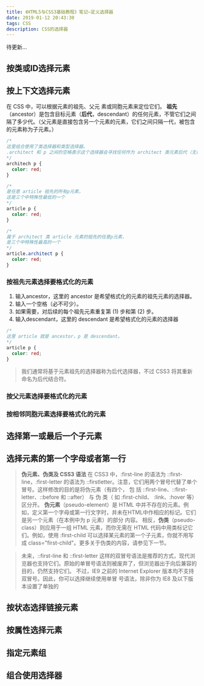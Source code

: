 ```yaml
---
title: 《HTML5与CSS3基础教程》笔记—定义选择器
date: 2019-01-12 20:43:30
tags: CSS
description: CSS的选择器
---
```


待更新...

## 按类或ID选择元素



## 按上下文选择元素
在 CSS 中，可以根据元素的祖先、父元 素或同胞元素来定位它们。
**祖先**（ancestor）是包含目标元素（**后代**，descendant）的任何元素，不管它们之间隔了多少代。（父元素是直接包含另一个元素的元素，它们之间只隔一代，被包含的元素称为子元素。）
```css
/*
这里组合使用了类选择器和类型选择器。
.architect 和 p 之间的空格表示这个选择器会寻找任何作为 architect 类元素后代（无论是第几代）的 p 元素。
*/
architech p {
  color: red;
}

/*
是任意 article 祖先的所有p元素，
这是三个中特殊性最低的一个
*/
article p {
  color: red;
}

/*
属于 architect 类 article 元素的祖先的任意p元素，
是三个中特殊性最高的一个
*/
article.architect p {
  color: red;
}
```

### 按祖先元素选择要格式化的元素
1. 输入ancestor，这里的 ancestor 是希望格式化的元素的祖先元素的选择器。 
2. 输入一个空格（必不可少）。 
3. 如果需要，对后续的每个祖先元素重复第 (1) 步和第 (2) 步。 
4. 输入descendant，这里的 descendant 是希望格式化的元素的选择器

```css
/*
这里 article 就是 ancestor，p 是 descendant。
*/
article p {
  color: red;
}
```
>我们通常将基于元素祖先的选择器称为后代选择器，不过 CSS3 将其重新命名为后代结合符。

### 按父元素选择要格式化的元素

### 按相邻同胞元素选择要格式化的元素


## 选择第一或最后一个子元素


## 选择元素的第一个字母或者第一行


>**伪元素、伪类及 CSS3 语法** 
在 CSS3 中，:first-line 的语法为 ::first-line，:first-letter 的语法为 ::firstletter。注意，它们用两个冒号代替了单个冒号。这样修改的目的是将伪元素（有四个， 包 括 ::first-line、::first-letter、::before 和 ::after） 与 伪 类（ 如 :first-child、 :link、:hover 等）区分开。 
**伪元素**（pseudo-element）是 HTML 中并不存在的元素。例如，定义第一个字母或第一行文字时，并未在HTML中作相应的标记。它们是另一个元素（在本例中为 p 元素）的部分 内容。
相反，**伪类**（pseudo-class）则应用于一组 HTML 元素，而你无需在 HTML 代码中用类标记它们。例如，使用 :first-child 可以选择某元素的第一个子元素，你就不用写成 class="first-child"。更多关于伪类的内容，请参见下一节。 

>未来，::first-line 和 ::first-letter 这样的双冒号语法是推荐的方式，现代浏览器也支持它们。原始的单冒号语法则被废弃了，但浏览器出于向后兼容的目的，仍然支持它们。 不过，IE9 之前的 Internet Explorer 版本均不支持双冒号。因此，你可以选择继续使用单冒 号语法，除非你为 IE8 及以下版本设置了单独的

## 按状态选择链接元素


## 按属性选择元素


## 指定元素组


## 组合使用选择器